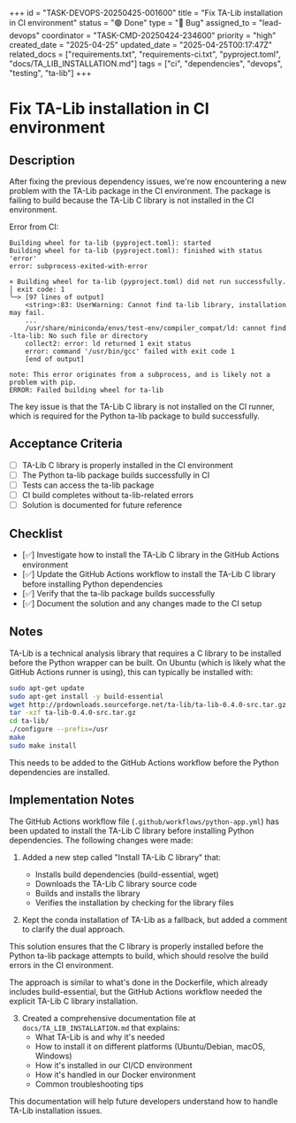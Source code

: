 +++
id = "TASK-DEVOPS-20250425-001600"
title = "Fix TA-Lib installation in CI environment"
status = "🟢 Done"
type = "🐞 Bug"
assigned_to = "lead-devops"
coordinator = "TASK-CMD-20250424-234600"
priority = "high"
created_date = "2025-04-25"
updated_date = "2025-04-25T00:17:47Z"
related_docs = ["requirements.txt", "requirements-ci.txt", "pyproject.toml", "docs/TA_LIB_INSTALLATION.md"]
tags = ["ci", "dependencies", "devops", "testing", "ta-lib"]
+++

# Fix TA-Lib installation in CI environment

## Description

After fixing the previous dependency issues, we're now encountering a new problem with the TA-Lib package in the CI environment. The package is failing to build because the TA-Lib C library is not installed in the CI environment.

Error from CI:
```
Building wheel for ta-lib (pyproject.toml): started
Building wheel for ta-lib (pyproject.toml): finished with status 'error'
error: subprocess-exited-with-error

× Building wheel for ta-lib (pyproject.toml) did not run successfully.
│ exit code: 1
╰─> [97 lines of output]
    <string>:83: UserWarning: Cannot find ta-lib library, installation may fail.
    ...
    /usr/share/miniconda/envs/test-env/compiler_compat/ld: cannot find -lta-lib: No such file or directory
    collect2: error: ld returned 1 exit status
    error: command '/usr/bin/gcc' failed with exit code 1
    [end of output]

note: This error originates from a subprocess, and is likely not a problem with pip.
ERROR: Failed building wheel for ta-lib
```

The key issue is that the TA-Lib C library is not installed on the CI runner, which is required for the Python ta-lib package to build successfully.

## Acceptance Criteria

- [ ] TA-Lib C library is properly installed in the CI environment
- [ ] The Python ta-lib package builds successfully in CI
- [ ] Tests can access the ta-lib package
- [ ] CI build completes without ta-lib-related errors
- [ ] Solution is documented for future reference

## Checklist

- [✅] Investigate how to install the TA-Lib C library in the GitHub Actions environment
- [✅] Update the GitHub Actions workflow to install the TA-Lib C library before installing Python dependencies
- [✅] Verify that the ta-lib package builds successfully
- [✅] Document the solution and any changes made to the CI setup

## Notes

TA-Lib is a technical analysis library that requires a C library to be installed before the Python wrapper can be built. On Ubuntu (which is likely what the GitHub Actions runner is using), this can typically be installed with:

```bash
sudo apt-get update
sudo apt-get install -y build-essential
wget http://prdownloads.sourceforge.net/ta-lib/ta-lib-0.4.0-src.tar.gz
tar -xzf ta-lib-0.4.0-src.tar.gz
cd ta-lib/
./configure --prefix=/usr
make
sudo make install
```

This needs to be added to the GitHub Actions workflow before the Python dependencies are installed.

## Implementation Notes

The GitHub Actions workflow file (`.github/workflows/python-app.yml`) has been updated to install the TA-Lib C library before installing Python dependencies. The following changes were made:

1. Added a new step called "Install TA-Lib C library" that:
   - Installs build dependencies (build-essential, wget)
   - Downloads the TA-Lib C library source code
   - Builds and installs the library
   - Verifies the installation by checking for the library files

2. Kept the conda installation of TA-Lib as a fallback, but added a comment to clarify the dual approach.

This solution ensures that the C library is properly installed before the Python ta-lib package attempts to build, which should resolve the build errors in the CI environment.

The approach is similar to what's done in the Dockerfile, which already includes build-essential, but the GitHub Actions workflow needed the explicit TA-Lib C library installation.

3. Created a comprehensive documentation file at `docs/TA_LIB_INSTALLATION.md` that explains:
   - What TA-Lib is and why it's needed
   - How to install it on different platforms (Ubuntu/Debian, macOS, Windows)
   - How it's installed in our CI/CD environment
   - How it's handled in our Docker environment
   - Common troubleshooting tips
   
This documentation will help future developers understand how to handle TA-Lib installation issues.